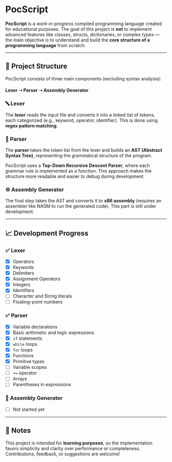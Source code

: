 # PocScript

**PocScript** is a *work-in-progress* compiled programming language created for educational purposes. The goal of this project is **not** to implement advanced features like classes, structs, dictionaries, or complex types — the main objective is to understand and build the **core structure of a programming language** from scratch.

---

## 🧠 Project Structure

PocScript consists of three main components (excluding syntax analysis):


#### **Lexer ➝ Parser ➝ Assembly Generator**


### 🔤 Lexer
The **lexer** reads the input file and converts it into a linked list of tokens, each categorized (e.g., keyword, operator, identifier). This is done using **regex pattern matching**.

### 🌳 Parser
The **parser** takes the token list from the lexer and builds an **AST (Abstract Syntax Tree)**, representing the grammatical structure of the program.  

PocScript uses a **Top-Down Recursive Descent Parser**, where each grammar rule is implemented as a function. This approach makes the structure more readable and easier to debug during development.

### ⚙️ Assembly Generator
The final step takes the AST and converts it to **x86 assembly** (requires an assembler like NASM to run the generated code). This part is still under development.

---

## 📈 Development Progress

### ✅ Lexer
- [x] Operators  
- [x] Keywords  
- [x] Delimiters  
- [x] Assignment Operators  
- [x] Integers  
- [x] Identifiers  
- [ ] Character and String literals  
- [ ] Floating-point numbers  

### ✅ Parser
- [x] Variable declarations  
- [x] Basic arithmetic and logic expressions  
- [x] `if` statements  
- [x] `while` loops  
- [x] `for` loops  
- [x] Functions  
- [x] Primitive types  
- [ ] Variable scopes  
- [ ] `+=` operator  
- [ ] Arrays  
- [ ] Parentheses in expressions  

### 🚧 Assembly Generator
- [ ] Not started yet

---

## 📌 Notes
This project is intended for **learning purposes**, so the implementation favors simplicity and clarity over performance or completeness. Contributions, feedback, or suggestions are welcome!
